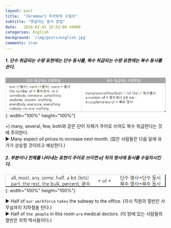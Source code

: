 ```yaml
---
layout: post
title:  "[Grammar] 주어와의 수일치"
subtitle: "헷갈리는 동사 문법"
date:   2018-02-01 15:53:00 +0900
categories: English
background: '/img/posts/english.jpg'
comments: true
---
```

##### 1. 단수 취급되는 수량 표현에는 단수 동사를, 복수 취급되는 수량 표현에는 복수 동사를 쓴다.

![표1](/img/posts/sva-1.png){: width="100%" height="100%"}

+) many, several, few, both와 같은 단어 자체가 주어로 쓰여도 복수 취급한다는 것에 주의한다.  
▶ Many expect oil prices to increase next month. (많은 사람들은 다음 달에 유가가 상승할 것이라고 예상한다.)

##### 2. 부분이나 전체를 나타내는 표현이 주어로 쓰이면 of 뒤의 명사에 동사를 수일치시킨다.

![표1](/img/posts/sva-2.png){: width="100%" height="100%"}

▶ Half of `our workforce` `takes` the subway to the office. (자사 직원의 절반은 사무실까지 지하철을 탄다.)  
▶ Half of `the people` in this room `are` medical doctors. (이 방에 있는 사람들의 절반은 의학 박사들이다.)
